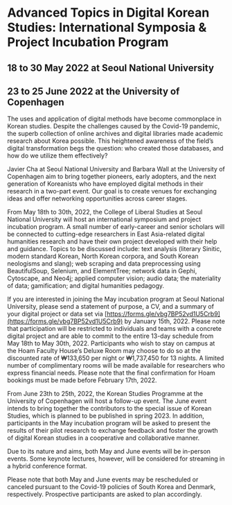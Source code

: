 # Advanced Topics in Digital Korean Studies: International Symposia & Project Incubation Program
## 18 to 30 May 2022 at Seoul National University
## 23 to 25 June 2022 at the University of Copenhagen

The uses and application of digital methods have become commonplace in Korean studies. Despite the challenges caused by the Covid-19 pandemic, the superb collection of online archives and digital libraries made academic research about Korea possible. This heightened awareness of the field’s digital transformation begs the question: who created those databases, and how do we utilize them effectively?

Javier Cha at Seoul National University and Barbara Wall at the University of Copenhagen aim to bring together pioneers, early adopters, and the next generation of Koreanists who have employed digital methods in their research in a two-part event. Our goal is to create venues for exchanging ideas and offer networking opportunities across career stages.

From May 18th to 30th, 2022, the College of Liberal Studies at Seoul National University will host an international symposium and project incubation program. A small number of early-career and senior scholars will be connected to cutting-edge researchers in East Asia-related digital humanities research and have their own project developed with their help and guidance. Topics to be discussed include: text analysis (literary Sinitic, modern standard Korean, North Korean corpora, and South Korean neologisms and slang); web scraping and data preprocessing using BeautifulSoup, Selenium, and ElementTree; network data in Gephi, Cytoscape, and Neo4j; applied computer vision; audio data; the materiality of data; gamification; and digital humanities pedagogy.

If you are interested in joining the May incubation program at Seoul National University, please send a statement of purpose, a CV, and a summary of your digital project or data set via [https://forms.gle/vbg7BP52vd1U5Crb9](https://forms.gle/vbg7BP52vd1U5Crb9) by January 15th, 2022. Please note that participation will be restricted to individuals and teams with a concrete digital project and are able to commit to the entire 13-day schedule from May 18th to May 30th, 2022. Participants who wish to stay on campus at the Hoam Faculty House’s Deluxe Room may choose to do so at the discounted rate of ₩133,650 per night or ₩1,737,450 for 13 nights. A limited number of complimentary rooms will be made available for researchers who express financial needs. Please note that the final confirmation for Hoam bookings must be made before February 17th, 2022.

From June 23th to 25th, 2022, the Korean Studies Programme at the University of Copenhagen will host a follow-up event. The June event intends to bring together the contributors to the special issue of Korean Studies, which is planned to be published in spring 2023. In addition, participants in the May incubation program will be asked to present the results of their pilot research to exchange feedback and foster the growth of digital Korean studies in a cooperative and collaborative manner.

Due to its nature and aims, both May and June events will be in-person events. Some keynote lectures, however, will be considered for streaming in a hybrid conference format.

Please note that both May and June events may be rescheduled or canceled pursuant to the Covid-19 policies of South Korea and Denmark, respectively. Prospective participants are asked to plan accordingly.

